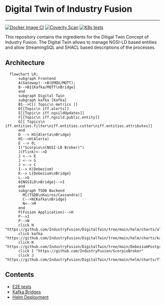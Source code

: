 # Digital Twin of Industry Fusion

---

[![Docker Image CI](https://github.com/IndustryFusion/DigitalTwin/actions/workflows/docker-build.yml/badge.svg)](https://github.com/IndustryFusion/DigitalTwin/actions/workflows/docker-build.yml) [![Coverity Scan](https://scan.coverity.com/projects/24133/badge.svg)](https://scan.coverity.com/projects/industryfusion-digitaltwin)
[![K8s tests](https://github.com/IndustryFusion/DigitalTwin/actions/workflows/k8s-tests.yaml/badge.svg)](https://github.com/IndustryFusion/DigitalTwin/actions/workflows/k8s-tests.yaml)

This repository contains the ingredients for the Ditigal Twin Concept of Industry Fusion. The Digital Twin allows to manage NGSI-LD based entities and allow StreamingSQL and SHACL based descriptions of the processes.

## Architecture

```mermaid
  flowchart LR;
      subgraph Frontend
      A(Gateway)-->B(EMQX/MQTT);
      B-->B1{Kafka/MQTT\nBridge}
      end
      subgraph Digital Twin
      subgraph kafka [Kafka]
      B1-->C[[ Topic\n metrics ]]
      D[[Topic\n iff.alerts]]
      E[[Topic\n iff.ngsildUpdates]]
      F[[Topic\n iff.ngsild.public.entity]]
      G[[ Topics\n iff.entities.filter\niff.entities.cutter\niff.entities.attributes]]
      end
      D --> H1{Alerta\nBridge}
      H1-->H(Alerta)
      E --> O;
      I("Scorpio\n(NGSI-LD Broker)")
      J(Flink)<-->D
      J <--> E
      J <--> G
      J <--> C
      I--> K(Debezium)
      K--> L{Debezium\nBridge}
      L-->G
      O{NGSILD\nBridge}-->I
      end
      subgraph TSDB Backend
        M[(TSDB\nKairos/Cassandra)]
        C-->N{Kafka\nBridge}
        N<-->M
      end
      P(Fusion Application)-->H
      P-->I
      P-->N
      click H "https://github.com/IndustryFusion/DigitalTwin/tree/main/helm/charts/alerta"
      click kafka "https://github.com/IndustryFusion/DigitalTwin/tree/main/helm/charts/kafka"
      click K "https://github.com/IndustryFusion/DigitalTwin/tree/main/DebeziumPostgresConnector"
      click I "https://github.com/IndustryFusion/ScorpioBroker"
      click J "https://github.com/IndustryFusion/DigitalTwin/tree/main/helm/charts/flink"
```

## Contents

* [E2E tests](test/README.md)
* [Kafka Bridges](KafkaBridge/README.md)
* [Helm Deployment](helm/README.md)
